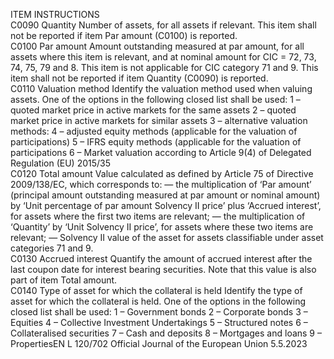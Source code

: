  
ITEM  INSTRUCTIONS  
C0090  Quantity  Number of assets, for all assets if relevant. 
This item shall not be reported if item Par amount (C0100) is reported.  
C0100  Par amount  Amount outstanding measured at par amount, for all assets where this item is 
relevant, and at nominal amount for CIC = 72, 73, 74, 75, 79 and 8. This item is 
not applicable for CIC category 71 and 9. This item shall not be reported if item 
Quantity (C0090) is reported.  
C0110  Valuation method  Identify the valuation method used when valuing assets. One of the options in the 
following closed list shall be used: 
1 – quoted market price in active markets for the same assets 
2 – quoted market price in active markets for similar assets 
3 – alternative valuation methods: 
4 – adjusted equity methods (applicable for the valuation of participations) 
5 – IFRS equity methods (applicable for the valuation of participations 
6 – Market valuation according to Article 9(4) of Delegated Regulation (EU) 
2015/35  
C0120  Total amount  Value calculated as defined by Article 75 of Directive 2009/138/EC, which 
corresponds to: 
— the multiplication of ‘Par amount’ (principal amount outstanding measured at 
par amount or nominal amount) by ‘Unit percentage of par amount Solvency 
II price’ plus ‘Accrued interest’, for assets where the first two items are 
relevant; 
— the multiplication of ‘Quantity’ by ‘Unit Solvency II price’, for assets where 
these two items are relevant; 
— Solvency II value of the asset for assets classifiable under asset categories 71 
and 9.  
C0130  Accrued interest  Quantify the amount of accrued interest after the last coupon date for interest 
bearing securities. Note that this value is also part of item Total amount.  
C0140  Type of asset for which the 
collateral is held  Identify the type of asset for which the collateral is held. 
One of the options in the following closed list shall be used: 
1 – Government bonds 
2 – Corporate bonds 
3 – Equities 
4 – Collective Investment Undertakings 
5 – Structured notes 
6 – Collateralised securities 
7 – Cash and deposits 
8 – Mortgages and loans 
9 – PropertiesEN  L 120/702 Official Journal of the European Union 5.5.2023